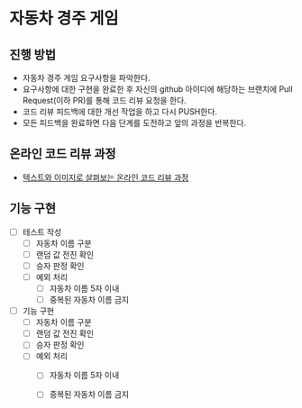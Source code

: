 # 자동차 경주 게임
## 진행 방법
* 자동차 경주 게임 요구사항을 파악한다.
* 요구사항에 대한 구현을 완료한 후 자신의 github 아이디에 해당하는 브랜치에 Pull Request(이하 PR)를 통해 코드 리뷰 요청을 한다.
* 코드 리뷰 피드백에 대한 개선 작업을 하고 다시 PUSH한다.
* 모든 피드백을 완료하면 다음 단계를 도전하고 앞의 과정을 반복한다.

## 온라인 코드 리뷰 과정
* [텍스트와 이미지로 살펴보는 온라인 코드 리뷰 과정](https://github.com/next-step/nextstep-docs/tree/master/codereview)

기능 구현
---
- [ ] 테스트 작성
  - [ ] 자동차 이름 구분
  - [ ] 랜덤 값 전진 확인
  - [ ] 승자 판정 확인
  - [ ] 예외 처리
    - [ ] 자동차 이름 5자 이내
    - [ ] 중복된 자동차 이름 금지
  
- [ ] 기능 구현
  - [ ] 자동차 이름 구분
  - [ ] 랜덤 값 전진 확인
  - [ ] 승자 판정 확인
  - [ ] 예외 처리
    - [ ] 자동차 이름 5자 이내
    - [ ] 중복된 자동차 이름 금지

